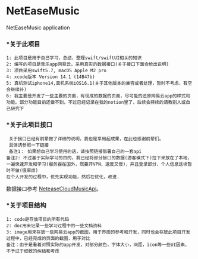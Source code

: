# NetEaseMusic
NetEaseMusic application
### *关于此项目

```text
1: 此项目是用于自己学习，总结，整理swift/swiftUI相关的知识
2: 编写的项目是音乐app网易云，采用真实的数据接口(关于接口下面会给出说明)
3: 项目采用swift5.7, macOS Apple M2 pro
4: xcode版本 Version 14.1 (14B47b)
5: 真机测试iphone14,真机系统iOS16.1(关于其他版本的兼容或者处理，暂时不考虑，有空会继续补)
6: 我主要是开发了一些主要的页面，有现成的数据的页面，尽可能的还原网易云app的样式和功能。部分功能目前还做不到，不过已经记录在我的notion里了，后续会持续的请教别人或自己研究下
```
### *关于此项目接口

```text
 关于接口已经有前辈做了详细的说明，我也是享用起成果，在此也感谢前辈们。
 具体请参照一下链接
 备注1： 如果想自己学习使用的话，请按照链接部署自己的一套api
备注2: 不过基于实际学习的目的，我已经将部分接口的数据(游客模式下)拉下来放在了本地，一遍快速开发和学习(服务器在国外，既要开VPN，速度又慢)，并且登录部分，个人信息这块暂时不做(很麻烦)
在个人开发的过程中，优先实现功能，然后在优化，改进.
```

数据接口参考 [NeteaseCloudMusicApi](https://github.com/Binaryify/NeteaseCloudMusicApi)。

### *关于项目结构

```text
1: code是存放项目的所有代码
2: doc用来记录一些学习过程中的一些文档资料
3: image用来存放一些网易云app的截图，用于界面的参考和开发，同时也会存放此项目开发过程中，已经完成的页面的截图，用于对比
备注：由于是看着对照实际的app开发，对部分颜色，字体大小，间距，icon等一些UI因素，不予过于细致的纠结和考虑

```
